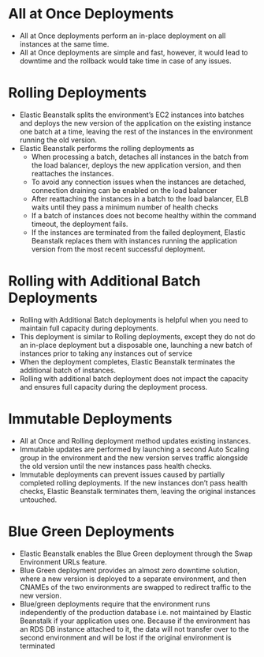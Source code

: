 

# All at Once Deployments
- All at Once deployments perform an in-place deployment on all instances at the same time.
- All at Once deployments are simple and fast, however, it would lead to downtime and the
  rollback would take time in case of any issues.
# Rolling Deployments
- Elastic Beanstalk splits the environment’s EC2 instances into batches and deploys the new
  version of the application on the existing instance one batch at a time, leaving the rest
  of the instances in the environment running the old version.
- Elastic Beanstalk performs the rolling deployments as
    - When processing a batch, detaches all instances in the batch from the load balancer, deploys
      the new application version, and then reattaches the instances.
    - To avoid any connection issues when the instances are detached, connection draining can be
      enabled on the load balancer
    - After reattaching the instances in a batch to the load balancer, ELB waits until they pass
      a minimum number of health checks
    - If a batch of instances does not become healthy within the command timeout, the deployment fails.
    - If the instances are terminated from the failed deployment, Elastic Beanstalk replaces them with
      instances running the application version from the most recent successful deployment.
# Rolling with Additional Batch Deployments
- Rolling with Additional Batch deployments is helpful when you need to maintain full capacity during
  deployments.
- This deployment is similar to Rolling deployments, except they do not do an in-place deployment but
  a disposable one, launching a new batch of instances prior to taking any instances out of service
- When the deployment completes, Elastic Beanstalk terminates the additional batch of instances.
- Rolling with additional batch deployment does not impact the capacity and ensures full capacity during
  the deployment process.
# Immutable Deployments
- All at Once and Rolling deployment method updates existing instances.
- Immutable updates are performed by launching a second Auto Scaling group in the environment and the
  new version serves traffic alongside the old version until the new instances pass health checks.
- Immutable deployments can prevent issues caused by partially completed rolling deployments. If the new
  instances don’t pass health checks, Elastic Beanstalk terminates them, leaving the original instances
  untouched.
# Blue Green Deployments
- Elastic Beanstalk enables the Blue Green deployment through the Swap Environment URLs feature.
- Blue Green deployment provides an almost zero downtime solution, where a new version is deployed to a
  separate environment, and then CNAMEs of the two environments are swapped to redirect traffic to the
    new version.
- Blue/green deployments require that the environment runs independently of the production database i.e.
  not maintained by Elastic Beanstalk if your application uses one. Because if the environment has an
  RDS DB instance attached to it, the data will not transfer over to the second environment and will be
  lost if the original environment is terminated